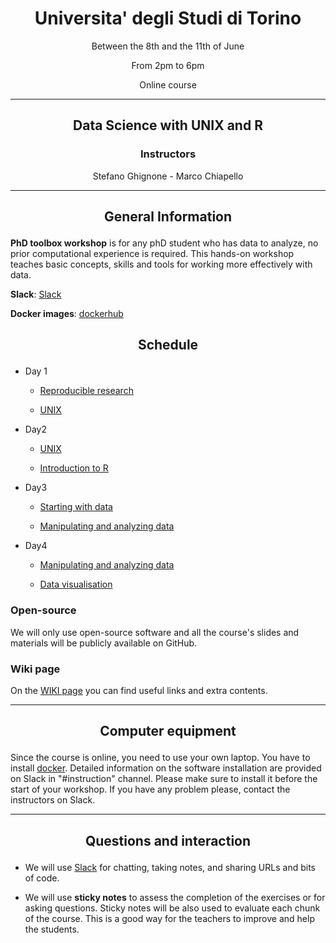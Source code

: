 <center><h1>Universita' degli Studi di Torino</h1>
<p>Between the 8th and the 11th of June</p>
<p>From 2pm to 6pm</p>
<p>Online course</p>
</center>

---

<center>
<h2><p>Data Science with UNIX and R</p></h2>
<h3>Instructors</h3>
<p>Stefano Ghignone - Marco Chiapello</p>
</center>

---

<center><h2><p>General Information</p></h2></center>


**PhD toolbox workshop** is for any phD student who has data to analyze, no prior computational experience is required. This hands-on workshop teaches basic concepts, skills and tools for working more effectively with data.

**Slack**: [Slack](https://phdtoolbox2020.slack.com/)

**Docker images**: [dockerhub](https://hub.docker.com/repository/docker/phdtoolboxcourse/2020_course)

<center><h2><p>Schedule</p></h2></center>

- Day 1

	-  [Reproducible research](https://phd-toolbox-course.github.io/2020_PhD_Toolbox_course/01-RR.html)

	-  [UNIX](https://github.com/PhD-Toolbox-course/2020_PhD_Toolbox_course/blob/master/lessons/Day1/1.Ghignone.Unito.2017-unix.pdf)

- Day2

	-  [UNIX](https://github.com/PhD-Toolbox-course/2020_PhD_Toolbox_course/blob/master/lessons/Day1/1.Ghignone.Unito.2017-unix.pdf)

	-  [Introduction to R](https://datacarpentry.org/R-ecology-lesson/01-intro-to-r.html)


- Day3

	-  [Starting with data](https://datacarpentry.org/R-ecology-lesson/02-starting-with-data.html)

	-  [Manipulating and analyzing data](https://datacarpentry.org/R-ecology-lesson/03-dplyr.html)

- Day4

	-  [Manipulating and analyzing data](https://datacarpentry.org/R-ecology-lesson/03-dplyr.html)

    -  [Data visualisation](https://datacarpentry.org/R-ecology-lesson/04-visualization-ggplot2.html)


### Open-source

We will only use open-source software and all the course's slides and materials will be publicly available on GitHub.

### Wiki page

On the [WIKI page](https://github.com/PhD-Toolbox-course/2020_PhD_Toolbox_course-/wiki/Extra-contents) you can find useful links and extra contents.

---

<center><h2><p>Computer equipment</p></h2></center>

Since the course is online, you need to use your own laptop. You have to install [docker](https://docs.docker.com/). Detailed information on the software installation are provided on Slack in "#instruction" channel. Please make sure to install it before the start of your workshop. If you have any problem please, contact the instructors on Slack.

---

<center><h2><p>Questions and interaction</p></h2></center>

- We will use [Slack](https://phdtoolbox2020.slack.com/) for chatting, taking notes, and sharing URLs and bits of code.

- We will use **sticky notes** to assess the completion of the exercises or for asking questions. Sticky notes will be also used to evaluate each chunk of the course. This is a good way for the teachers to improve and help the students.
